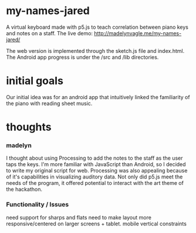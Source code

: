# my-names-jared
A virtual keyboard made with p5.js to teach correlation between piano keys and notes on a staff. 
The live demo: http://madelynvagle.me/my-names-jared/

The web version is implemented through the sketch.js file and index.html. The Android app progress is under the /src and /lib directories. 

# initial goals 
Our initial idea was for an android app that intuitively linked the familiarity of the piano with reading sheet music. 

# thoughts
### madelyn
I thought about using Processing to add the notes to the staff as the user taps the keys. I'm more familiar with JavaScript than
Android, so I decided to write my original script for web. Processing was also appealing because of it's capabilities in visualizing auditory
data. Not only did p5.js meet the needs of the program, it offered potential to interact with the art theme of the hackathon. 


### Functionality / Issues
need support for sharps and flats
need to make layout more responsive/centered on larger screens + tablet. 
mobile vertical constraints 
